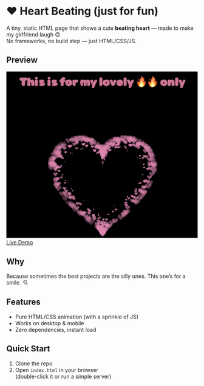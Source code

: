 # ❤️ Heart Beating (just for fun)

A tiny, static HTML page that shows a cute **beating heart** — made to make my girlfriend laugh 😊  
No frameworks, no build step — just HTML/CSS/JS.

## Preview
![Heart demo](public/images/demo.png)
[Live Demo](https://Ericc-Hao.github.io/heart_beating/)

## Why
Because sometimes the best projects are the silly ones. This one’s for a smile. 💘

## Features
- Pure HTML/CSS animation (with a sprinkle of JS)
- Works on desktop & mobile
- Zero dependencies, instant load

## Quick Start
1. Clone the repo
2. Open `index.html` in your browser  
   (double-click it or run a simple server)

